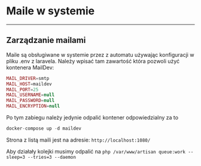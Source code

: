 # Maile w systemie

---

## Zarządzanie mailami

Maile są obsługiwane w systemie przez z automatu używając konfiguracji w pliku .env z laravela. 
Należy wpisać tam zawartość która pozwoli użyć kontenera MailDev: 
```php
MAIL_DRIVER=smtp
MAIL_HOST=maildev
MAIL_PORT=25
MAIL_USERNAME=null
MAIL_PASSWORD=null
MAIL_ENCRYPTION=null
```
Po tym zabiegu należy jedynie odpalić kontener odpowiedzialny za to
```php
docker-compose up -d maildev
```

Strona z listą maili jest na adresie: `http://localhost:1080/`

Aby działały kolejki musimy odpalić na `php /var/www/artisan queue:work --sleep=3 --tries=3 --daemon`
